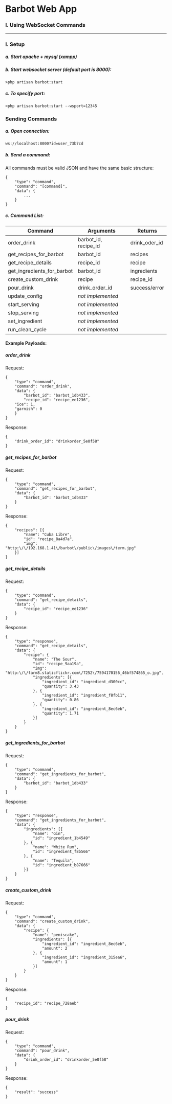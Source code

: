 Barbot Web App
=====

### I. Using WebSocket Commands
---

### I. Setup

##### a. Start apache + mysql (xampp)
##### b. Start websocket server (default port is 8000):
`>php artisan barbot:start`
##### c. To specify port:
`>php artisan barbot:start --wsport=12345`

### Sending Commands
##### a. Open connection:
`ws://localhost:8000?id=user_73b7cd`
##### b. Send a command:
All commands must be valid JSON and have the same basic structure:
```
{
    "type": "command",
    "command": "[command]",
    "data": {
        ...
    }
}
```
##### c. Command List:
| Command          | Arguments     | Returns | 
| -------------    |-------------| -----  | 
|order_drink               | barbot_id, recipe_id | drink_oder_id   | 
|get_recipes_for_barbot    | barbot_id     |    recipes |
|get_recipe_details        | recipe_id     |recipe       |
|get_ingredients_for_barbot| barbot_id      |   ingredients    |
|create_custom_drink       | recipe     |   recipe_id    |
|pour_drink                | drink_order_id    |   success/error    |
|update_config| *not implemented*     |      |
|start_serving| *not implemented*      |       |
|stop_serving| *not implemented*      |       |
|set_ingredient| *not implemented*     |       |
|run_clean_cycle| *not implemented*      |       |

#### Example Payloads:
##### order_drink
Request:
```
{
	"type": "command",
	"command": "order_drink",
	"data": {
		"barbot_id": "barbot_1db433",
        "recipe_id": "recipe_ee1236",
	"ice": 1,
	"garnish": 0
	}
}
```
Response:
```
{
    "drink_order_id": "drinkorder_5e0f58"
}
```
##### get_recipes_for_barbot
Request:
```
{
	"type": "command",
	"command": "get_recipes_for_barbot",
	"data": {
		"barbot_id": "barbot_1db433"
	}
}
```
Response:
```
{
	"recipes": [{
		"name": "Cuba Libre",
		"id": "recipe_8a4d7a",
		"img": "http:\/\/192.168.1.41\/barbot\/public\/images\/term.jpg"
	}]
}
```
##### get_recipe_details
Request:
```
{
	"type": "command",
	"command": "get_recipe_details",
	"data": {
		"recipe_id": "recipe_ee1236"
	}
}
```
Response:
```
{
	"type": "response",
	"command": "get_recipe_details",
	"data": {
		"recipe": {
			"name": "The Sour",
			"id": "recipe_9aa19a",
			"img": "http:\/\/farm8.staticflickr.com\/7252\/7594170156_46bf574865_o.jpg",
			"ingredients": [{
				"ingredient_id": "ingredient_d300cc",
				"quantity": 3.43
			}, {
				"ingredient_id": "ingredient_f8fb11",
				"quantity": 0.86
			}, {
				"ingredient_id": "ingredient_8ec6eb",
				"quantity": 1.71
			}]
		}
	}
}
```
##### get_ingredients_for_barbot
Request:
```
{
	"type": "command",
	"command": "get_ingredients_for_barbot",
	"data": {
		"barbot_id": "barbot_1db433"
	}
}
```
Response:
```
{
	"type": "response",
	"command": "get_ingredients_for_barbot",
	"data": {
		"ingredients": [{
			"name": "Gin",
			"id": "ingredient_1b4549"
		}, {
			"name": "White Rum",
			"id": "ingredient_f8b566"
		}, {
			"name": "Tequila",
			"id": "ingredient_b87666"
		}]
	}
}
```
##### create_custom_drink
Request:
```
{
    "type": "command",
    "command": "create_custom_drink",
    "data": {
        "recipe": {
            "name": "peniscake",
            "ingredients": [{
                "ingredient_id": "ingredient_8ec6eb",
                "amount": 2
            }, {
                "ingredient_id": "ingredient_315ea6",
                "amount": 1
            }]
        }
    }
}
```
Response:
```
{
	"recipe_id": "recipe_728aeb"
}
```
##### pour_drink
Request:
```
{
	"type": "command",
	"command": "pour_drink",
	"data": {
		"drink_order_id": "drinkorder_5e0f58"
	}
}
```
Response:
```
{
	"result": "success"
}
```
